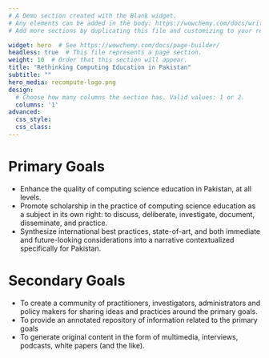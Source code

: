 ```yaml
---
# A Demo section created with the Blank widget.
# Any elements can be added in the body: https://wowchemy.com/docs/writing-markdown-latex/
# Add more sections by duplicating this file and customizing to your requirements.

widget: hero  # See https://wowchemy.com/docs/page-builder/
headless: true  # This file represents a page section.
weight: 10  # Order that this section will appear.
title: "Rethinking Computing Education in Pakistan"
subtitle: ""
hero_media: recompute-logo.png
design:
  # Choose how many columns the section has. Valid values: 1 or 2.
  columns: '1'
advanced:
  css_style:
  css_class:
---
```

<!-- <link rel="stylesheet" type="text/css" media="all" href="home_styles.css" /> -->

# Primary Goals

- Enhance the quality of computing science education in Pakistan, at all levels.
- Promote scholarship in the practice of computing science education as a subject in its own right: to discuss, deliberate, investigate, document, disseminate, and practice.
- Synthesize international best practices, state-of-art,  and both immediate and future-looking considerations into a narrative contextualized specifically for Pakistan.

# Secondary Goals
- To create a community of practitioners, investigators, administrators and policy makers for sharing ideas and practices around the primary goals. 
- To provide an annotated repository of information related to the primary goals
- To generate original content in the form of multimedia, interviews, podcasts, white papers (and the like).